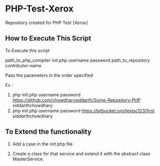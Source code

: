 # PHP-Test-Xerox
Repository created for PHP Test [Xerox]

How to Execute This Script
--------------------------

To Execute this script 

path_to_php_compiler init.php username password path_to_repository contributor-name

Pass the parameters in the order specified

Ex : 
1. php init.php username password https://github.com/chowdharysiddarth/Some-Repository-PHP siddarthchowdhary
2. php init.php username password https://bitbucket.org/testsc123/first siddarthchowdhary


To Extend the functionality 
---------------------------
1. Add a case in the init.php file

2. Create a class for that service and extend it with the abstract class MasterService.
